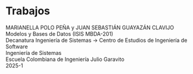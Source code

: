 # Trabajos
​​MARIANELLA POLO PEÑA y JUAN SEBASTIÁN GUAYAZÁN CLAVIJO​   
Modelos y Bases de Datos (ISIS MBDA-201)     
Decanatura Ingeniería de Sistemas → Centro de Estudios de Ingeniería de Software   
Ingeniería de Sistemas   
Escuela Colombiana de Ingeniería Julio Garavito   
2025-1  

